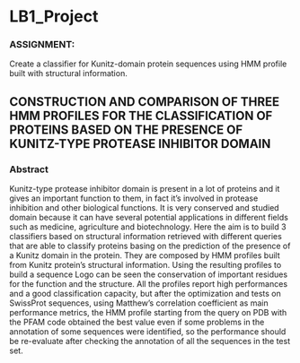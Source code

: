 # LB1_Project
### ASSIGNMENT:
Create a classifier for Kunitz-domain protein sequences using HMM profile built with structural information.

## CONSTRUCTION AND COMPARISON OF THREE HMM PROFILES FOR THE CLASSIFICATION OF PROTEINS BASED ON THE PRESENCE OF KUNITZ-TYPE PROTEASE INHIBITOR DOMAIN
### Abstract
Kunitz-type protease inhibitor domain is present in a lot of proteins and it gives an important function to them, in fact it’s involved in protease inhibition and other biological functions. It is very conserved and studied domain because it can have several potential applications in different fields such as medicine, agriculture and biotechnology. Here the aim is to build 3 classifiers based on structural information retrieved with different queries that are able to classify proteins basing on the prediction of the presence of a Kunitz domain in the protein. They are composed by HMM profiles built from Kunitz protein’s structural information. Using the resulting profiles to build a sequence Logo can be seen the conservation of important residues for the function and the structure. All the profiles report high performances and a good classification capacity, but after the optimization and tests on SwissProt sequences, using Matthew’s correlation coefficient as main performance metrics, the HMM profile starting from the query on PDB with the PFAM code obtained the best value even if some problems in the annotation of some sequences were identified, so the performance should be re-evaluate after checking the annotation of all the sequences in the test set. 


